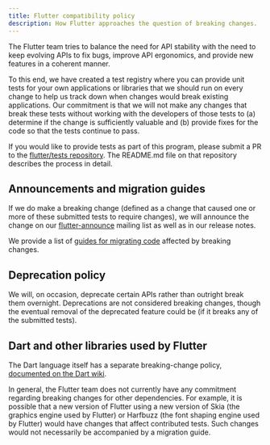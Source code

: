 ```yaml
---
title: Flutter compatibility policy
description: How Flutter approaches the question of breaking changes.
---
```


The Flutter team tries to balance the need for API stability with the
need to keep evolving APIs to fix bugs, improve API ergonomics, and
provide new features in a coherent manner.

To this end, we have created a test registry where you can provide
unit tests for your own applications or libraries that we should run
on every change to help us track down when changes would break
existing applications. Our commitment is that we will not make any
changes that break these tests without working with the developers of
those tests to (a) determine if the change is sufficiently valuable
and (b) provide fixes for the code so that the tests continue to pass.

If you would like to provide tests as part of this program, please
submit a PR to the [flutter/tests
repository](https://github.com/flutter/tests). The README.md file on
that repository describes the process in detail.


## Announcements and migration guides

If we do make a breaking change (defined as a change that caused one
or more of these submitted tests to require changes), we will announce
the change on our
[flutter-announce](https://groups.google.com/forum/#!forum/flutter-announce)
mailing list as well as in our release notes.

We provide a list of [guides for migrating
code](https://flutter.dev/docs/release/breaking-changes/) affected by
breaking changes.


## Deprecation policy

We will, on occasion, deprecate certain APIs rather than outright
break them overnight. Deprecations are not considered breaking
changes, though the eventual removal of the deprecated feature could
be (if it breaks any of the submitted tests).


## Dart and other libraries used by Flutter

The Dart language itself has a separate breaking-change policy,
[documented on the Dart
wiki](https://github.com/dart-lang/sdk/blob/master/docs/process/breaking-changes.md).

In general, the Flutter team does not currently have any commitment
regarding breaking changes for other dependencies. For example, it is
possible that a new version of Flutter using a new version of Skia
(the graphics engine used by Flutter) or Harfbuzz (the font shaping
engine used by Flutter) would have changes that affect contributed
tests. Such changes would not necessarily be accompanied by a
migration guide.
